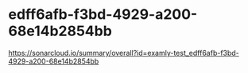 # edff6afb-f3bd-4929-a200-68e14b2854bb
https://sonarcloud.io/summary/overall?id=examly-test_edff6afb-f3bd-4929-a200-68e14b2854bb
